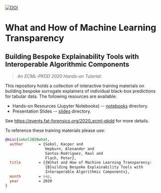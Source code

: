 [![DOI](https://zenodo.org/badge/DOI/TODO)](https://doi.org/TODO)

# What and How of Machine Learning Transparency #
## Building Bespoke Explainability Tools with Interoperable Algorithmic Components ##

> *An ECML-PKDD 2020 Hands-on Tutorial.*

This repository holds a collection of interactive training materials on
building bespoke surrogate explainers of individual black-box predictions
for tabular data.
The following resources are available:

* Hands-on Resources (Jupyter Notebooks) -- [notebooks](notebooks) directory.
* Presentation Slides -- [slides](slides) directory.

See <https://events.fat-forensics.org/2020_ecml-pkdd> for more details.

To reference these training materials please use:
```bibtex
@misc{sokol2020what,
  author       = {Sokol, Kacper and
                  Hepburn, Alexander and
                  Santos-Rodriguez, Raul and
                  Flach, Peter},
  title        = {{W}hat and How of Machine Learning Transparency:
                  {B}uilding Bespoke Explainability Tools with
                  Interoperable Algorithmic Components},
  month        = sep,
  year         = 2020
}
```
